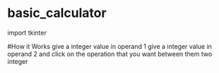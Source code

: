 # basic_calculator
import tkinter 

#How it Works
give a integer value in operand 1
give a integer value in operand 2
and click on the operation that you want between them two integer
